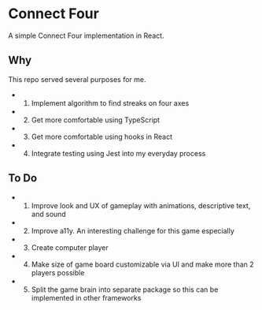 # Connect Four

A simple Connect Four implementation in React.

## Why

This repo served several purposes for me.

  - 1. Implement algorithm to find streaks on four axes
  - 2. Get more comfortable using TypeScript
  - 3. Get more comfortable using hooks in React
  - 4. Integrate testing using Jest into my everyday process

## To Do

  - 1. Improve look and UX of gameplay with animations, descriptive text, and sound
  - 2. Improve a11y. An interesting challenge for this game especially
  - 3. Create computer player
  - 4. Make size of game board customizable via UI and make more than 2 players possible
  - 5. Split the game brain into separate package so this can be implemented in other frameworks